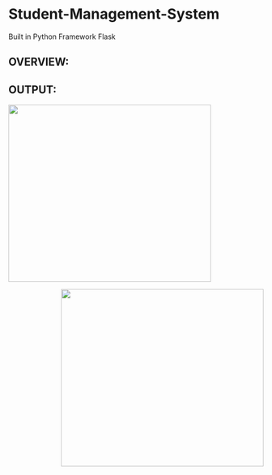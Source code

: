 # Student-Management-System
Built in Python Framework Flask

## OVERVIEW:

## OUTPUT:
  <p>
  <p align="left"><img src="https://user-images.githubusercontent.com/122221586/226708839-aaf96004-3995-4dfe-8dbc-a07f6a474421.png" width=400 height=350></p>
  <p align="right"><img src="https://user-images.githubusercontent.com/122221586/226710671-03367ea3-9af2-452c-ba62-e1795080e849.png" width=400 height=350></p></p>
